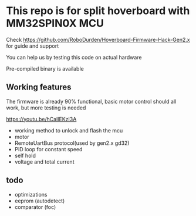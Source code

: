 # This repo is for split hoverboard with MM32SPIN0X MCU

 Check https://github.com/RoboDurden/Hoverboard-Firmware-Hack-Gen2.x for guide and support

 You can help us by testing this code on actual hardware

 Pre-compiled binary is available
 
## Working features

The firmware is already 90% functional, basic motor control should all work, but more testing is needed

https://youtu.be/hCaIlEKzI3A

* working method to unlock and flash the mcu
* motor
* RemoteUartBus protocol(used by gen2.x gd32)
* PID loop for constant speed
* self hold
* voltage and total current
## todo
* optimizations
* eeprom (autodetect)
* comparator (foc)
